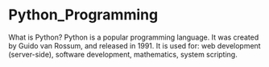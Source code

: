# Python_Programming
What is Python? Python is a popular programming language. It was created by Guido van Rossum, and released in 1991.  It is used for:  web development (server-side), software development, mathematics, system scripting.
